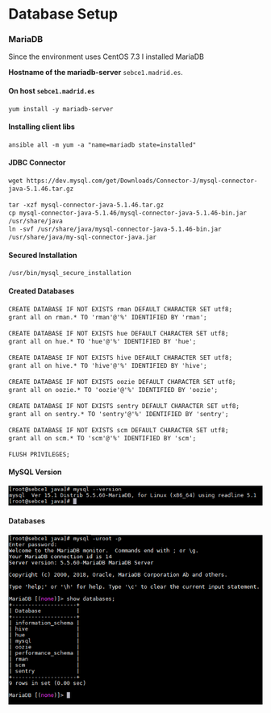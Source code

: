 # Database Setup

### MariaDB
Since the environment uses CentOS 7.3 I installed MariaDB

**Hostname of the mariadb-server** `sebce1.madrid.es`.

#### On host `sebce1.madrid.es`
```
yum install -y mariadb-server
```
#### Installing client libs
```
ansible all -m yum -a "name=mariadb state=installed"
```

#### JDBC Connector
```
wget https://dev.mysql.com/get/Downloads/Connector-J/mysql-connector-java-5.1.46.tar.gz

tar -xzf mysql-connector-java-5.1.46.tar.gz
cp mysql-connector-java-5.1.46/mysql-connector-java-5.1.46-bin.jar /usr/share/java
ln -svf /usr/share/java/mysql-connector-java-5.1.46-bin.jar /usr/share/java/my-sql-connector-java.jar
```
#### Secured Installation
```
/usr/bin/mysql_secure_installation
```

#### Created Databases
```
CREATE DATABASE IF NOT EXISTS rman DEFAULT CHARACTER SET utf8;
grant all on rman.* TO 'rman'@'%' IDENTIFIED BY 'rman';

CREATE DATABASE IF NOT EXISTS hue DEFAULT CHARACTER SET utf8;
grant all on hue.* TO 'hue'@'%' IDENTIFIED BY 'hue';

CREATE DATABASE IF NOT EXISTS hive DEFAULT CHARACTER SET utf8;
grant all on hive.* TO 'hive'@'%' IDENTIFIED BY 'hive';

CREATE DATABASE IF NOT EXISTS oozie DEFAULT CHARACTER SET utf8;
grant all on oozie.* TO 'oozie'@'%' IDENTIFIED BY 'oozie';

CREATE DATABASE IF NOT EXISTS sentry DEFAULT CHARACTER SET utf8;
grant all on sentry.* TO 'sentry'@'%' IDENTIFIED BY 'sentry';

CREATE DATABASE IF NOT EXISTS scm DEFAULT CHARACTER SET utf8;
grant all on scm.* TO 'scm'@'%' IDENTIFIED BY 'scm';

FLUSH PRIVILEGES;
```

#### MySQL Version
![](../png/1_mysql_version.png)

#### Databases
![](../png/1_mysql_databases.png)
